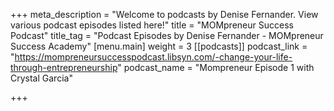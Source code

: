 +++
meta_description = "Welcome to podcasts by Denise Fernander. View various podcast episodes listed here!"
title = "MOMpreneur Success Podcast"
title_tag = "Podcast Episodes by Denise Fernander - MOMpreneur Success Academy"
[menu.main]
weight = 3
[[podcasts]]
podcast_link = "https://mompreneursuccesspodcast.libsyn.com/-change-your-life-through-entrepreneurship"
podcast_name = "Mompreneur Episode 1 with Crystal Garcia"

+++
